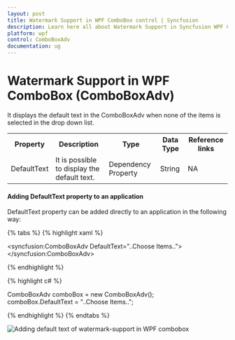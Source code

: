 ```yaml
---
layout: post
title: Watermark Support in WPF ComboBox control | Syncfusion
description: Learn here all about Watermark Support in Syncfusion WPF ComboBox (ComboBoxAdv) control, its elements and more.
platform: wpf
control: ComboBoxAdv
documentation: ug
---
```


# Watermark Support in WPF ComboBox (ComboBoxAdv)

It displays the default text in the ComboBoxAdv when none of the items is selected in the drop down list.

<table>
<tr>
<th>
Property</th><th>
Description</th><th>
Type</th><th>
Data Type</th><th>
Reference links</th></tr>
<tr>
<td>
DefaultText </td><td>
It is possible to display the default text.</td><td>
Dependency Property</td><td>
String</td><td>
NA</td></tr>
</table>

#### Adding DefaultText property to an application 

DefaultText property can be added directly to an application in the following way: 

{% tabs %}
{% highlight xaml %}

<syncfusion:ComboBoxAdv DefaultText="..Choose Items.."></syncfusion:ComboBoxAdv>

{% endhighlight %}

{% highlight c# %}

ComboBoxAdv comboBox = new ComboBoxAdv();       
comboBox.DefaultText = "..Choose Items..";

{% endhighlight %}
{% endtabs %}

![Adding default text of watermark-support in WPF combobox](ComboBoxAdv_images/ComboBoxAdv_img10.png)
